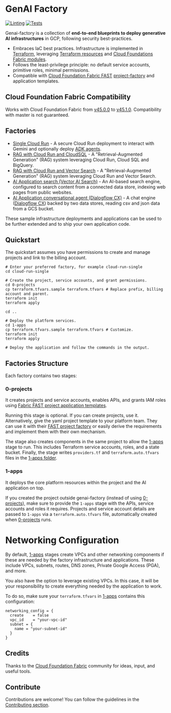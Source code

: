 # GenAI Factory

[![Linting](https://github.com/GoogleCloudPlatform/genai-factory/actions/workflows/linting.yml/badge.svg?event=schedule)](https://github.com/GoogleCloudPlatform/genai-factory/actions/workflows/linting.yml) [![Tests](https://github.com/GoogleCloudPlatform/genai-factory/actions/workflows/tests.yml/badge.svg?event=schedule)](https://github.com/GoogleCloudPlatform/genai-factory/actions/workflows/tests.yml)

Genai-factory is a collection of **end-to-end blueprints to deploy generative AI infrastructures** in GCP, following security best-practices.

- Embraces IaC best practices. Infrastructure is implemented in [Terraform](https://developer.hashicorp.com/terraform), leveraging [Terraform resources](https://registry.terraform.io/providers/hashicorp/google/latest/docs) and [Cloud Foundations Fabric modules](https://github.com/GoogleCloudPlatform/cloud-foundation-fabric/tree/master/modules).
- Follows the least-privilege principle: no default service accounts, primitive roles, minimal permissions.
- Compatible with [Cloud Foundation Fabric FAST](https://github.com/GoogleCloudPlatform/cloud-foundation-fabric) [project-factory](https://github.com/GoogleCloudPlatform/cloud-foundation-fabric/tree/master/modules/project-factory) and application templates.

## Cloud Foundation Fabric Compatibility

Works with Cloud Foundation Fabric from [v45.0.0](https://github.com/GoogleCloudPlatform/cloud-foundation-fabric/tree/v45.0.0) to [v45.1.0](https://github.com/GoogleCloudPlatform/cloud-foundation-fabric/tree/v45.1.0).
Compatibility with master is not guaranteed.

## Factories

- [Single Cloud Run](./cloud-run-single/README.md) - A secure Cloud Run deployment to interact with Gemini and optionally deploy [ADK agents](https://google.github.io/adk-docs/deploy/cloud-run/).
- [RAG with Cloud Run and CloudSQL](./cloud-run-rag/README.md) - A "Retrieval-Augmented Generation" (RAG) system leveraging Cloud Run, Cloud SQL and BigQuery.
- [RAG with Cloud Run and Vector Search](./cloud-run-rag-search/README.md) - A "Retrieval-Augmented Generation" (RAG) system leveraging Cloud Run and Vector Search.
- [AI Application search (Vector AI Search)](./ai-apps-search/README.md) - An AI-based search engine, configured to search content from a connected data store, indexing web pages from public websites.
- [AI Application conversational agent (Dialogflow CX)](./ai-apps-conversational/README.md) - A chat engine ([Dialogflow CX](https://cloud.google.com/dialogflow/docs)) backed by two data stores, reading csv and json data from a GCS bucket.

These sample infrastructure deployments and applications can be used to be further extended and to ship your own application code.

## Quickstart

The quickstart assumes you have permissions to create and manage projects and link
to the billing account.

```shell
# Enter your preferred factory, for example cloud-run-single
cd cloud-run-single

# Create the project, service accounts, and grant permissions.
cd 0-projects
cp terraform.tfvars.sample terraform.tfvars # Replace prefix, billing account and parent.
terraform init
terraform apply

cd ..

# Deploy the platform services.
cd 1-apps
cp terraform.tfvars.sample terraform.tfvars # Customize.
terraform init
terraform apply

# Deploy the application and follow the commands in the output.
```

## Factories Structure

Each factory contains two stages:

### 0-projects

It creates projects and service accounts, enables APIs, and grants IAM roles using [Fabric FAST project application templates](https://github.com/GoogleCloudPlatform/cloud-foundation-fabric/tree/master/modules/project-factory).

Running this stage is optional. If you can create projects, use it. Alternatively, give the yaml project template to your platform team. They can use it with their [FAST project factory](https://github.com/GoogleCloudPlatform/cloud-foundation-fabric/tree/master/fast/stages/2-project-factory) or easily derive the requirements and implement them with their own mechanism.

The stage also creates components in the same project to allow the [1-apps](#1-apps) stage to run. This includes Terraform service accounts, roles, and a state bucket. Finally, the stage writes `providers.tf` and `terraform.auto.tfvars` files in the [1-apps folder](#1-apps).

### 1-apps

It deploys the core platform resources within the project and the AI application on top.

If you created the project outside genai-factory (instead of using [0-projects](#0-projects)), make sure to provide the `1-apps` stage with the APIs, service accounts and roles it requires. Projects and service account details are passed to `1-apps` via a `terraform.auto.tfvars` file, automatically created when [0-projects](#0-projects) runs.

# Networking Configuration

By default, [1-apps](#1-apps) stages create VPCs and other networking components if these are needed by the factory infrastructure and applications. These include VPCs, subnets, routes, DNS zones, Private Google Access (PGA), and more.

You also have the option to leverage existing VPCs. In this case, it will be your responsibility to create everything needed by the application to work.

To do so, make sure your `terraform.tfvars` in [1-apps](#1-apps) contains this configuration:

```hcl
networking_config = {
  create    = false
  vpc_id    = "your-vpc-id"
  subnet = {
    name = "your-subnet-id"
  }
}
```

## Credits

Thanks to the [Cloud Foundation Fabric](https://github.com/GoogleCloudPlatform/cloud-foundation-fabric) community for ideas, input, and useful tools.

## Contribute

Contributions are welcome! You can follow the guidelines in the [Contributing section](./CONTRIBUTING.md).
